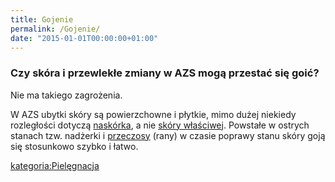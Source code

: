 ```yaml
---
title: Gojenie
permalink: /Gojenie/
date: "2015-01-01T00:00:00+01:00"
---
```


### Czy skóra i przewlekłe zmiany w AZS mogą przestać się goić?

Nie ma takiego zagrożenia.

W AZS ubytki skóry są powierzchowne i płytkie, mimo dużej niekiedy rozległości dotyczą [naskórka](/atopedia/Naskórek "wikilink"), a nie [skóry właściwej](/atopedia/Skóra_właściwa "wikilink"). Powstałe w ostrych stanach tzw. nadżerki i [przeczosy](/atopedia/przeczosy "wikilink") (rany) w czasie poprawy stanu skóry goją się stosunkowo szybko i łatwo.

[kategoria:Pielęgnacja](/atopedia/kategoria:Pielęgnacja "wikilink")